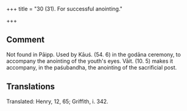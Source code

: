 +++
title = "30 (31). For successful anointing."

+++
## Comment
Not found in Pāipp. Used by Kāuś. (54. 6) in the godāna ceremony, to accompany the anointing of the youth's eyes. Vāit. (10. 5) makes it accompany, in the paśubandha, the anointing of the sacrificial post.


## Translations
Translated: Henry, 12, 65; Griffith, i. 342.
